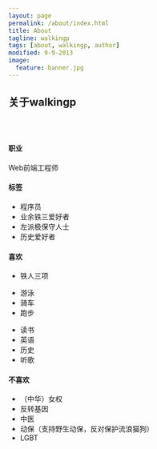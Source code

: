 ```yaml
---
layout: page
permalink: /about/index.html
title: About
tagline: walkingp
tags: [about, walkingp, author]
modified: 9-9-2013
image:
  feature: banner.jpg
---
```

<h2>关于walkingp</h2>

<p><img src="http://walkingp.com/assets/images/walkingp.jpg" alt="" /></p>
<br />


#### 职业
Web前端工程师

#### 标签
+ 程序员
+ 业余铁三爱好者
+ 左派极保守人士
+ 历史爱好者

#### 喜欢
+ 铁人三项
- 游泳
- 骑车
- 跑步
+ 读书
+ 英语
+ 历史
+ 听歌

#### 不喜欢
+ （中华）女权
+ 反转基因
+ 中医
+ 动保（支持野生动保，反对保护流浪猫狗）
+ LGBT
